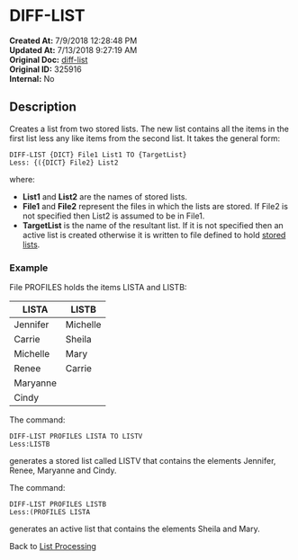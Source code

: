 # DIFF-LIST

**Created At:** 7/9/2018 12:28:48 PM  
**Updated At:** 7/13/2018 9:27:19 AM  
**Original Doc:** [diff-list](https://docs.jbase.com/47026-lists/diff-list)  
**Original ID:** 325916  
**Internal:** No  

## Description

Creates a list from two stored lists. The new list contains all the items in the first list less any like items from the second list. It takes the general form:

```
DIFF-LIST {DICT} File1 List1 TO {TargetList}
Less: {({DICT} File2} List2
```

where:

- **List1** and **List2** are the names of stored lists.
- **File1** and **File2** represent the files in which the lists are stored. If File2 is not specified then List2 is assumed to be in File1.
- **TargetList** is the name of the resultant list. If it is not specified then an active list is created otherwise it is written to file defined to hold [stored lists](./../list-storage).

### Example

File PROFILES holds the items LISTA and LISTB:

| LISTA | LISTB |
| --- | --- |
| Jennifer | Michelle |
| Carrie | Sheila |
| Michelle | Mary |
| Renee | Carrie |
| Maryanne |  |
| Cindy |  |

The command:

```
DIFF-LIST PROFILES LISTA TO LISTV
Less:LISTB
```

generates a stored list called LISTV that contains the elements Jennifer, Renee, Maryanne and Cindy.

The command:

```
DIFF-LIST PROFILES LISTB
Less:(PROFILES LISTA
```

generates an active list that contains the elements Sheila and Mary.

Back to [List Processing](./../list-processing)
